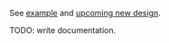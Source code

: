 See [example](https://github.com/vikejs/vike-react/tree/main/examples/react-query) and [upcoming new design](https://github.com/vikejs/vike-react/pull/39#issuecomment-1845374127).

TODO: write documentation.
